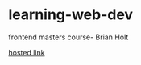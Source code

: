 # learning-web-dev
frontend masters course- Brian Holt


[hosted link](https://learningwebdev.netlify.app/)
